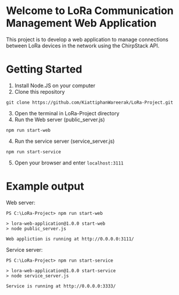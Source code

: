 # Welcome to LoRa Communication Management Web Application
This project is to develop a web application to manage connections between LoRa devices in the network using the ChirpStack API.

# Getting Started
1. Install Node.JS on your computer
2. Clone this repository
```
git clone https://github.com/KiattiphanWareerak/LoRa-Project.git
```
3. Open the terminal in LoRa-Project directory
4. Run the Web server (public_server.js)
```
npm run start-web
```
4. Run the service server (service_server.js)
```
npm run start-service
```
5. Open your browser and enter ```localhost:3111```

# Example output
Web server:
```
PS C:\LoRa-Project> npm run start-web    

> lora-web-application@1.0.0 start-web
> node public_server.js

Web appliction is running at http://0.0.0.0:3111/
```
Service server:
```
PS C:\LoRa-Project> npm run start-service

> lora-web-application@1.0.0 start-service
> node service_server.js

Service is running at http://0.0.0.0:3333/
```